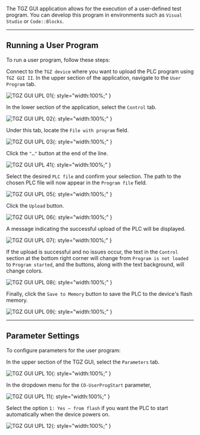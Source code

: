 The TGZ GUI application allows for the execution of a user-defined test program. You can develop this program in environments such as `Visual Studio` or `Code::Blocks`.

---

## Running a User Program

To run a user program, follow these steps:

Connect to the `TGZ device` where you want to upload the PLC program using `TGZ GUI II`.
In the upper section of the application, navigate to the `User Program` tab.

![TGZ GUI UPL 01](../img/GUI_UPL_01.en.webp){: style="width:100%;" }

In the lower section of the application, select the `Control` tab.

![TGZ GUI UPL 02](../img/GUI_UPL_02.en.webp){: style="width:100%;" }

Under this tab, locate the `File with program` field.

![TGZ GUI UPL 03](../img/GUI_UPL_03.en.webp){: style="width:100%;" }

Click the `"…"` button at the end of the line.

![TGZ GUI UPL 41](../img/GUI_UPL_04.en.webp){: style="width:100%;" }

Select the desired `PLC file` and confirm your selection.
The path to the chosen PLC file will now appear in the `Program file` field.

![TGZ GUI UPL 05](../img/GUI_UPL_05.en.webp){: style="width:100%;" }

Click the `Upload` button.

![TGZ GUI UPL 06](../img/GUI_UPL_06.en.webp){: style="width:100%;" }

A message indicating the successful upload of the PLC will be displayed.

![TGZ GUI UPL 07](../img/GUI_UPL_07.en.webp){: style="width:100%;" }

If the upload is successful and no issues occur, the text in the `Control` section at the bottom right corner will change from `Program is not loaded` to `Program started`, and the buttons, along with the text background, will change colors.

![TGZ GUI UPL 08](../img/GUI_UPL_08.en.webp){: style="width:100%;" }

Finally, click the `Save to Memory` button to save the PLC to the device's flash memory.

![TGZ GUI UPL 09](../img/GUI_UPL_09.en.webp){: style="width:100%;" }

---

## Parameter Settings

To configure parameters for the user program:

In the upper section of the TGZ GUI, select the `Parameters` tab.

![TGZ GUI UPL 10](../img/GUI_UPL_10.en.webp){: style="width:100%;" }

In the dropdown menu for the `CO-UserProgStart` parameter,

![TGZ GUI UPL 11](../img/GUI_UPL_11.en.webp){: style="width:100%;" }

Select the option `1: Yes – from flash` if you want the PLC to start automatically when the device powers on.

![TGZ GUI UPL 12](../img/GUI_UPL_12.en.webp){: style="width:100%;" }
